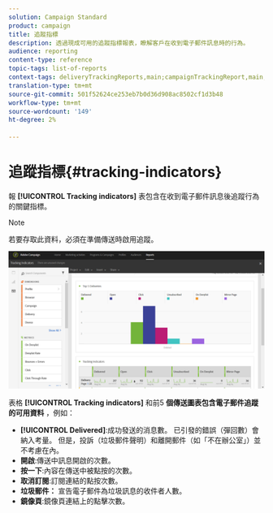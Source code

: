 ```yaml
---
solution: Campaign Standard
product: campaign
title: 追蹤指標
description: 透過現成可用的追蹤指標報表，瞭解客戶在收到電子郵件訊息時的行為。
audience: reporting
content-type: reference
topic-tags: list-of-reports
context-tags: deliveryTrackingReports,main;campaignTrackingReport,main;programTrackingReport,main
translation-type: tm+mt
source-git-commit: 501f52624ce253eb7b0d36d908ac8502cf1d3b48
workflow-type: tm+mt
source-wordcount: '149'
ht-degree: 2%

---
```



# 追蹤指標{#tracking-indicators}

報 **[!UICONTROL Tracking indicators]** 表包含在收到電子郵件訊息後追蹤行為的關鍵指標。

>[!NOTE]
>
>若要存取此資料，必須在準備傳送時啟用追蹤。

![](assets/delivery_reports_2.png)

表格 **[!UICONTROL Tracking indicators]** 和前5 **個傳送圖表包含電子郵件追蹤的可用資料** ，例如：

* **[!UICONTROL Delivered]**:成功發送的消息數。 已引發的錯誤（彈回數）會納入考量。 但是，投訴（垃圾郵件聲明）和離開郵件（如「不在辦公室」）並不考慮在內。
* **開啟**:傳送中訊息開啟的次數。
* **按一下**:內容在傳送中被點按的次數。
* **取消訂閱**:訂閱連結的點按次數。
* **垃圾郵件：** 宣告電子郵件為垃圾訊息的收件者人數。
* **鏡像頁**:鏡像頁連結上的點擊次數。


